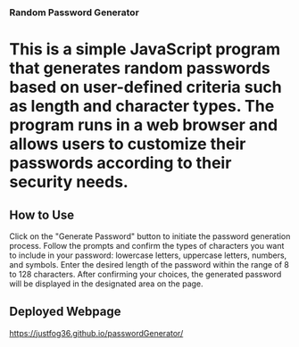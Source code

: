 ### Random Password Generator
# This is a simple JavaScript program that generates random passwords based on user-defined criteria such as length and character types. The program runs in a web browser and allows users to customize their passwords according to their security needs.

## How to Use
Click on the "Generate Password" button to initiate the password generation process.
Follow the prompts and confirm the types of characters you want to include in your password: lowercase letters, uppercase letters, numbers, and symbols.
Enter the desired length of the password within the range of 8 to 128 characters.
After confirming your choices, the generated password will be displayed in the designated area on the page.

## Deployed Webpage 
https://justfog36.github.io/passwordGenerator/ 